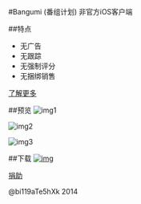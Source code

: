 #Bangumi (番组计划) 非官方iOS客户端


##特点
* 无广告
* 无跟踪
* 无强制评分
* 无捆绑销售

[了解更多](http://chii.in/group/topic/32239)


##预览
![img1](http://a4.mzstatic.com/us/r30/Purple2/v4/8a/64/20/8a64201b-42c7-51c0-78f3-a179d91faf41/screen568x568.jpeg)

![img2](http://a5.mzstatic.com/us/r30/Purple/v4/e9/c4/1a/e9c41ace-47d9-d918-6643-33aa113f5cd6/screen568x568.jpeg)

![img3](http://a1.mzstatic.com/us/r30/Purple4/v4/0f/71/1f/0f711fc1-aa2e-feba-dcf7-23984cbbd9d1/screen568x568.jpeg)


##下载
[![img](http://blog.bi119ate5hxk.net/wp-content/uploads/2014/05/Download_on_the_App_Store_Badge_US-UK-200x59.png)](https://itunes.apple.com/cn/app/fan-zu-ji-hua+/id878016314?mt=8)


[捐助](http://blog.bi119ate5hxk.net/donate/)

@bi119aTe5hXk 2014

